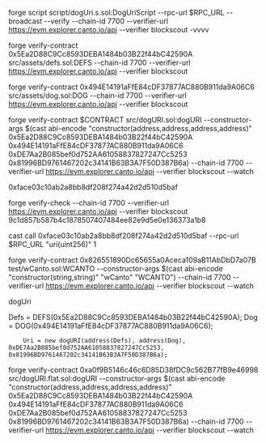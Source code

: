 forge script script/dogUri.s.sol:DogUriScript --rpc-url $RPC_URL --broadcast --verify  --chain-id 7700 --verifier-url https://evm.explorer.canto.io/api --verifier blockscout -vvvv



forge verify-contract 0x5Ea2D88C9Cc8593DEBA1484b03B22f44bC42590A src/assets/defs.sol:DEFS --chain-id 7700 --verifier-url https://evm.explorer.canto.io/api --verifier blockscout

forge verify-contract 0x494E14191aFfE84cDF37877AC880B911da9A06C6 src/assets/dog.sol:DOG --chain-id 7700 --verifier-url https://evm.explorer.canto.io/api --verifier blockscout

forge verify-contract $CONTRACT src/dogURI.sol:dogURI  --constructor-args $(cast abi-encode "constructor(address,address,address,address)" 0x5Ea2D88C9Cc8593DEBA1484b03B22f44bC42590A 0x494E14191aFfE84cDF37877AC880B911da9A06C6 0xDE7Aa2B085bef0d752AA61058837827247Cc5253 0x81996BD9761467202c34141B63B3A7F50D387B6a)  --chain-id 7700 --verifier-url https://evm.explorer.canto.io/api --verifier blockscout --watch

0xface03c10ab2a8bb8df208f274a42d2d510d5baf


forge verify-check --chain-id 7700 --verifier-url https://evm.explorer.canto.io/api --verifier blockscout 9c1d857b587b4c1878507407484ee82e9d5e0e136373a1b8



cast call 0xface03c10ab2a8bb8df208f274a42d2d510d5baf --rpc-url $RPC_URL "uri(uint256)" 1



forge verify-contract 0x826551890Dc65655a0Aceca109aB11AbDbD7a07B test/wCanto.sol:WCANTO --constructor-args $(cast abi-encode "constructor(string,string)" "wCanto" "WCANTO") --chain-id 7700 --verifier-url https://evm.explorer.canto.io/api --verifier blockscout --watch


dogUri

 Defs = DEFS(0x5Ea2D88C9Cc8593DEBA1484b03B22f44bC42590A);
        Dog = DOG(0x494E14191aFfE84cDF37877AC880B911da9A06C6);

        Uri = new dogURI(address(Defs), address(Dog), 0xDE7Aa2B085bef0d752AA61058837827247Cc5253, 0x81996BD9761467202c34141B63B3A7F50D387B6a);

forge verify-contract 0xa0f9B5146c46c6D85D38fDC9c562B77fB9e46998 src/dogURI.flat.sol:dogURI --constructor-args $(cast abi-encode "constructor(address,address,address,address)" 0x5Ea2D88C9Cc8593DEBA1484b03B22f44bC42590A 0x494E14191aFfE84cDF37877AC880B911da9A06C6 0xDE7Aa2B085bef0d752AA61058837827247Cc5253 0x81996BD9761467202c34141B63B3A7F50D387B6a) --chain-id 7700 --verifier-url https://evm.explorer.canto.io/api --verifier blockscout --watch
